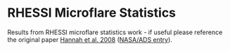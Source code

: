 # RHESSI Microflare Statistics
Results from RHESSI microflare statistics work - if useful please reference the original paper [Hannah et al. 2008](https://doi.org/10.1086/529012) ([NASA/ADS entry](https://ui.adsabs.harvard.edu/abs/2008ApJ...677..704H/abstract)).

